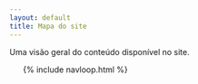 ```yaml
---
layout: default
title: Mapa do site
---
```


Uma visão geral do conteúdo disponível no site.

<ul>
	{% include navloop.html %}
</ul>

